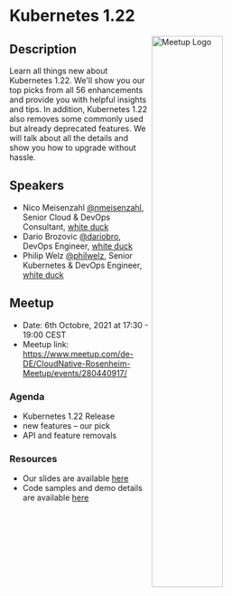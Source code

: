 # Kubernetes 1.22

<img width="50%" align="right" alt="Meetup Logo" src="https://secure.meetupstatic.com/photos/event/9/6/1/b/clean_497198427.jpeg">

## Description

<p>Learn all things new about Kubernetes 1.22. We'll show you our top picks from all 56 enhancements and provide you with helpful insights and tips.
In addition, Kubernetes 1.22 also removes some commonly used but already deprecated features. We will talk about all the details and show you how to upgrade without hassle.</p>

## Speakers

- Nico Meisenzahl [@nmeisenzahl](https://github.com/nmeisenzahl), Senior Cloud & DevOps Consultant, [white duck](https://whiteduck.de/en/)
- Dario Brozovic [@dariobro](https://github.com/dariobro), DevOps Engineer, [white duck](https://whiteduck.de/en/)
- Philip Welz [@philwelz](https://github.com/philwelz), Senior Kubernetes & DevOps Engineer, [white duck](https://whiteduck.de/en/)

## Meetup

- Date: 6th Octobre, 2021 at 17:30 - 19:00 CEST
- Meetup link: https://www.meetup.com/de-DE/CloudNative-Rosenheim-Meetup/events/280440917/

### Agenda

- Kubernetes 1.22 Release
- new features – our pick
- API and feature removals

### Resources

- Our slides are available [here](./kuberentes-1-22.pdf)
- Code samples and demo details are available [here](./details.md)
